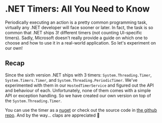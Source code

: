 # .NET Timers: All You Need to Know

Periodically executing an action is a pretty common programming task, virtually any .NET developer will face sooner or later. In fact, the task is so common that .NET ships 3! different timers (not counting UI-specific timers). Sadly, Microsoft doesn't really provide a guide on which one to choose and how to use it in a real-world application. So let's experiment on our own!

## Recap

Since the sixth version .NET ships with 3 timers: `System.Threading.Timer`, `System.Timers.Timer`, and `System.Threading.PeriodicTimer`. We've experimented with them in our `HostedTimerService` and figured out the API and behaviour of each. Unfortunately, none of them comes with a simple API or exception handling. So we have created our own version on top of the `System.Threading.Timer`.

You can use the timer as a [nuget](https://www.nuget.org/packages/Backi.Timers) or check out the source code in [the github repo](https://github.com/astorDev/backi/tree/main/timers/dotnet/playground/webapi). And by the way... claps are appreciated 👏
